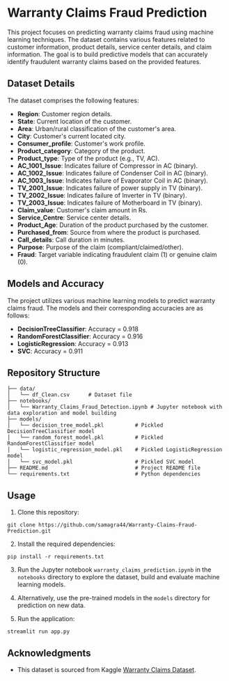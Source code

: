 # Warranty Claims Fraud Prediction

This project focuses on predicting warranty claims fraud using machine learning techniques. The dataset contains various features related to customer information, product details, service center details, and claim information. The goal is to build predictive models that can accurately identify fraudulent warranty claims based on the provided features.

## Dataset Details

The dataset comprises the following features:

- **Region**: Customer region details.
- **State**: Current location of the customer.
- **Area**: Urban/rural classification of the customer's area.
- **City**: Customer's current located city.
- **Consumer_profile**: Customer's work profile.
- **Product_category**: Category of the product.
- **Product_type**: Type of the product (e.g., TV, AC).
- **AC_1001_Issue**: Indicates failure of Compressor in AC (binary).
- **AC_1002_Issue**: Indicates failure of Condenser Coil in AC (binary).
- **AC_1003_Issue**: Indicates failure of Evaporator Coil in AC (binary).
- **TV_2001_Issue**: Indicates failure of power supply in TV (binary).
- **TV_2002_Issue**: Indicates failure of Inverter in TV (binary).
- **TV_2003_Issue**: Indicates failure of Motherboard in TV (binary).
- **Claim_value**: Customer's claim amount in Rs.
- **Service_Centre**: Service center details.
- **Product_Age**: Duration of the product purchased by the customer.
- **Purchased_from**: Source from where the product is purchased.
- **Call_details**: Call duration in minutes.
- **Purpose**: Purpose of the claim (compliant/claimed/other).
- **Fraud**: Target variable indicating fraudulent claim (1) or genuine claim (0).

## Models and Accuracy

The project utilizes various machine learning models to predict warranty claims fraud. The models and their corresponding accuracies are as follows:

- **DecisionTreeClassifier**: Accuracy = 0.918
- **RandomForestClassifier**: Accuracy = 0.916
- **LogisticRegression**: Accuracy = 0.913
- **SVC**: Accuracy = 0.911

## Repository Structure

```
├── data/
│   └── df_Clean.csv      # Dataset file
├── notebooks/
│   └── Warranty_Claims_Fraud_Detection.ipynb # Jupyter notebook with data exploration and model building
├── models/
│   └── decision_tree_model.pkl          # Pickled DecisionTreeClassifier model
│   └── random_forest_model.pkl          # Pickled RandomForestClassifier model
│   └── logistic_regression_model.pkl    # Pickled LogisticRegression model
│   └── svc_model.pkl                    # Pickled SVC model
├── README.md                            # Project README file
└── requirements.txt                     # Python dependencies
```

## Usage

1. Clone this repository:

```
git clone https://github.com/samagra44/Warranty-Claims-Fraud-Prediction.git
```

2. Install the required dependencies:

```
pip install -r requirements.txt
```

3. Run the Jupyter notebook `warranty_claims_prediction.ipynb` in the `notebooks` directory to explore the dataset, build and evaluate machine learning models.

4. Alternatively, use the pre-trained models in the `models` directory for prediction on new data.

5. Run the application:
```
streamlit run app.py
```
## Acknowledgments

- This dataset is sourced from Kaggle [Warranty Claims Dataset](https://www.kaggle.com/competitions/warranty-claims/data).